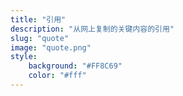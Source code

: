 ```yaml
---
title: "引用"
description: "从网上复制的关键内容的引用"
slug: "quote"
image: "quote.png"
style:
    background: "#FF8C69"
    color: "#fff"
---
```


